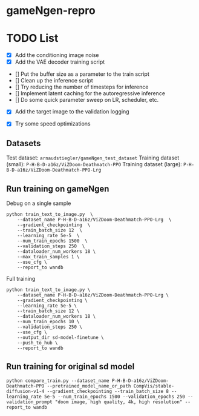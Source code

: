 # gameNgen-repro

# TODO List
- [x] Add the conditioning image noise
- [x] Add the VAE decoder training script
- [] Put the buffer size as a parameter to the train script
- [] Clean up the inference script
- [] Try reducing the number of timesteps for inference
- [] Implement latent caching for the autoregressive inference
- [] Do some quick parameter sweep on LR, scheduler, etc.
- [x] Add the target image to the validation logging
- [x] Try some speed optimizations


## Datasets

Test dataset: `arnaudstiegler/gameNgen_test_dataset`
Training dataset (small): `P-H-B-D-a16z/ViZDoom-Deathmatch-PPO`
Training dataset (large): `P-H-B-D-a16z/ViZDoom-Deathmatch-PPO-Lrg`


## Run training on gameNgen

Debug on a single sample
```
python train_text_to_image.py  \
    --dataset_name P-H-B-D-a16z/ViZDoom-Deathmatch-PPO-Lrg  \
    --gradient_checkpointing  \
    --train_batch_size 12  \
    --learning_rate 5e-5  \
    --num_train_epochs 1500  \
    --validation_steps 250  \
    --dataloader_num_workers 18 \
    --max_train_samples 1 \
    --use_cfg \
    --report_to wandb
```

Full training
```
python train_text_to_image.py \
    --dataset_name P-H-B-D-a16z/ViZDoom-Deathmatch-PPO-Lrg \
    --gradient_checkpointing \
    --learning_rate 5e-5 \
    --train_batch_size 12 \
    --dataloader_num_workers 18 \
    --num_train_epochs 10 \
    --validation_steps 250 \
    --use_cfg \
    --output_dir sd-model-finetune \
    --push_to_hub \
    --report_to wandb
```


## Run training for original sd model
```
python compare_train.py --dataset_name P-H-B-D-a16z/ViZDoom-Deathmatch-PPO --pretrained_model_name_or_path CompVis/stable-diffusion-v1-4 --gradient_checkpointing --train_batch_size 8 --learning_rate 5e-5 --num_train_epochs 1500 --validation_epochs 250 --validation_prompt "doom image, high quality, 4k, high resolution" --report_to wandb
```
